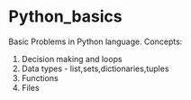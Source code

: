 # Python_basics
Basic Problems in Python language.
Concepts: 
1) Decision making and loops
2) Data types - list,sets,dictionaries,tuples
3) Functions
4) Files

